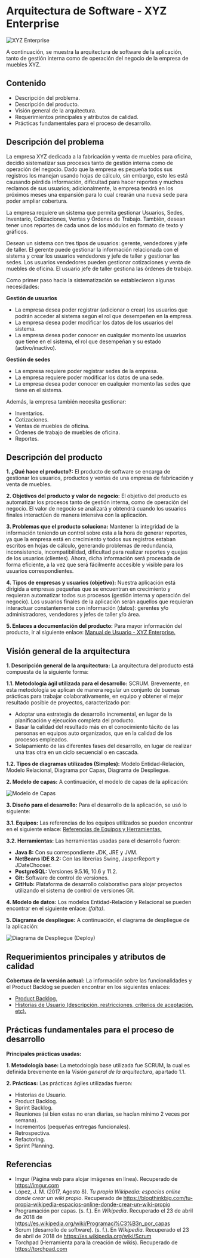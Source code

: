 # Arquitectura de Software - XYZ Enterprise

<img class="center" src="https://i.imgur.com/EdExvlG.png" alt="XYZ Enterprise">

A continuación, se muestra la arquitectura de software de la aplicación, tanto de gestión interna como de operación del negocio de la empresa de muebles XYZ.

## Contenido

- Descripción del problema.
- Descripción del producto.
- Visión general de la arquitectura.
- Requerimientos principales y atributos de calidad.
- Prácticas fundamentales para el proceso de desarrollo.

## Descripción del problema

La empresa XYZ dedicada a la fabricación y venta de muebles para oficina, decidió sistematizar sus procesos tanto de gestión interna como de operación del negocio. Dado que la empresa es pequeña todos sus registros los manejan usando hojas de cálculo, sin embargo, esto les está causando pérdida información, dificultad para hacer reportes y muchos reclamos de sus usuarios; adicionalmente, la empresa tendrá en los próximos meses una expansión para lo cual crearán una nueva sede para poder ampliar cobertura.

La empresa requiere un sistema que permita gestionar Usuarios, Sedes, Inventario, Cotizaciones, Ventas y Órdenes de Trabajo. También, desean tener unos reportes de cada unos de los módulos en formato de texto y gráficos.

Desean un sistema con tres tipos de usuarios: gerente, vendedores y jefe de taller. El gerente puede gestionar la información relacionada con el sistema y crear los usuarios vendedores y jefe de taller y gestionar las sedes. Los usuarios vendedores pueden gestionar cotizaciones y venta de muebles de oficina. El usuario jefe de taller gestiona las órdenes de trabajo.

Como primer paso hacia la sistematización se establecieron algunas necesidades:

**Gestión de usuarios**

- La empresa desea poder registrar (adicionar o crear) los usuarios que podrán acceder al sistema según el rol que desempeñen en la empresa.
- La empresa desea poder modificar los datos de los usuarios del sistema.
- La empresa desea poder conocer en cualquier momento los usuarios que tiene en el sistema, el rol que desempeñan y su estado (activo/inactivo).

**Gestión de sedes**

- La empresa requiere poder registrar sedes de la empresa.
- La empresa requiere poder modificar los datos de una sede.
- La empresa desea poder conocer en cualquier momento las sedes que tiene en el sistema.

Además, la empresa también necesita gestionar:

- Inventarios.
- Cotizaciones.
- Ventas de muebles de oficina.
- Órdenes de trabajo de muebles de oficina.
- Reportes.

## Descripción del producto

**1. ¿Qué hace el producto?:** El producto de software se encarga de gestionar los usuarios, productos y ventas de una empresa de fabricación y venta de muebles.

**2. Objetivos del producto y valor de negocio:** El objetivo del producto es automatizar los procesos tanto de gestión interna, como de operación del negocio. El valor de negocio se analizará y obtendrá cuando los usuarios finales interactúen de manera intensiva con la aplicación.

**3. Problemas que el producto soluciona:** Mantener la integridad de la información teniendo un control sobre esta a la hora de generar reportes, ya que la empresa está en crecimiento y todos sus registros estaban escritos en hojas de cálculo, generando problemas de redundancia, inconsistencia, incompatibilidad, dificultad para realizar reportes y quejas de los usuarios (clientes). Ahora, dicha información será procesada de forma eficiente, a la vez que será fácilmente accesible y visible para los usuarios correspondientes.

**4. Tipos de empresas y usuarios (objetivo):** Nuestra aplicación está dirigida a empresas pequeñas que se encuentran en crecimiento y requieran automatizar todos sus procesos (gestión interna y operación del negocio). Los usuarios finales de la aplicación serán aquellos que requieran interactuar constantemente con información (datos): gerentes y/o administradores, vendedores y jefes de taller y/o área.

**5. Enlaces a documentación del producto:** Para mayor información del producto, ir al siguiente enlace: [Manual de Usuario - XYZ Enterprise.](https://drive.google.com/open?id=1R18Prf5Y_XkBQXPzHLhz-_Lc02uY59WQr7DAnmS-Kuo "Manual de Usuario - XYZ Enterprise")

## Visión general de la arquitectura

**1. Descripción general de la arquitectura:** La arquitectura del producto está compuesta de la siguiente forma:

**1.1. Metodología ágil utilizada para el desarrollo:** SCRUM. Brevemente, en esta metodología se aplican de manera regular un conjunto de buenas prácticas para trabajar colaborativamente, en equipo y obtener el mejor resultado posible de proyectos, caracterizado por:

- Adoptar una estrategia de desarrollo incremental, en lugar de la planificación y ejecución completa del producto.
- Basar la calidad del resultado más en el conocimiento tácito de las personas en equipos auto organizados, que en la calidad de los procesos empleados.
- Solapamiento de las diferentes fases del desarrollo, en lugar de realizar una tras otra en un ciclo secuencial o en cascada.

**1.2. Tipos de diagramas utilizados (Simples):** Modelo Entidad-Relación, Modelo  Relacional, Diagrama por Capas, Diagrama de Despliegue.

**2. Modelo de capas:** A continuación, el modelo de capas de la aplicación:

<img class="center" src="https://i.imgur.com/sLeJN90.jpg" alt="Modelo de Capas">

**3. Diseño para el desarrollo:** Para el desarrollo de la aplicación, se usó lo siguiente:

**3.1. Equipos:** Las referencias de los equipos utilizados se pueden encontrar en el siguiente enlace: [Referencias de Equipos y Herramientas.](https://drive.google.com/open?id=1xj12OqPSKkY85cId0bB1voD91hzQaUz5-vfTx4VRfvs "Referencias de Equipos y Herramientas")

**3.2. Herramientas:** Las herramientas usadas para el desarrollo fueron:

- **Java 8:** Con su correspondiente JDK, JRE y JVM.
- **NetBeans IDE 8.2:** Con las librerías Swing, JasperReport y JDateChooser.
- **PostgreSQL:** Versiones 9.5.16, 10.6 y 11.2.
- **Git:** Software de control de versiones.
- **GitHub:** Plataforma de desarrollo colaborativo para alojar proyectos utilizando el sistema de control de versiones Git.

**4. Modelo de datos:** Los modelos Entidad-Relación y Relacional se pueden encontrar en el siguiente enlace: *(falta)*.

**5. Diagrama de despliegue:** A continuación, el diagrama de despliegue de la aplicación:

<img class="center" src="https://i.imgur.com/i9DS2c5.jpg" alt="Diagrama de Despliegue (Deploy)">


## Requerimientos principales y atributos de calidad

**Cobertura de la versión actual:** La información sobre las funcionalidades y el Product Backlog se pueden encontrar en los siguientes enlaces:

- [Product Backlog.](https://drive.google.com/open?id=1jz4BqhgNG4M71N3Dv1-ORQ_gT-0sy-IeovQXem3XLbE "Product Backlog")
- [Historias de Usuario (descripción, restricciones, criterios de aceptación, etc).](https://drive.google.com/open?id=13UtD0uMAYDGbvC1vBsUJF_PlW9BLkyux-Ep4MtaqNw0 "Historias de Usuario (descripción, restricciones, criterios de aceptación, etc)")


## Prácticas fundamentales para el proceso de desarrollo

**Principales prácticas usadas:**

**1. Metodología base:** La metodología base utilizada fue SCRUM, la cual es definida brevemente en la *Visión general de la arquitectura*, apartado 1.1.

**2. Prácticas:** Las prácticas ágiles utilizadas fueron:

- Historias de Usuario.
- Product Backlog.
- Sprint Backlog.
- Reuniones (si bien estas no eran diarias, se hacían mínimo 2 veces por semana).
- Incrementos (pequeñas entregas funcionales).
- Retrospectiva.
- Refactoring.
- Sprint Planning.

## Referencias

- Imgur (Página web para alojar imágenes en línea). Recuperado de https://imgur.com
- López, J. M. (2017, Agosto 8). *Tu propia Wikipedia: espacios online donde crear un wiki propio*. Recuperado de https://blogthinkbig.com/tu-propia-wikipedia-espacios-online-donde-crear-un-wiki-propio
- Programación por capas. (s. f.). En *Wikipedia*. Recuperado el 23 de abril de 2018 de https://es.wikipedia.org/wiki/Programaci%C3%B3n_por_capas
- Scrum (desarrollo de software). (s. f.). En *Wikipedia*. Recuperado el 23 de abril de 2018 de https://es.wikipedia.org/wiki/Scrum
- Torchpad (Herramienta para la creación de wikis). Recuperado de https://torchpad.com